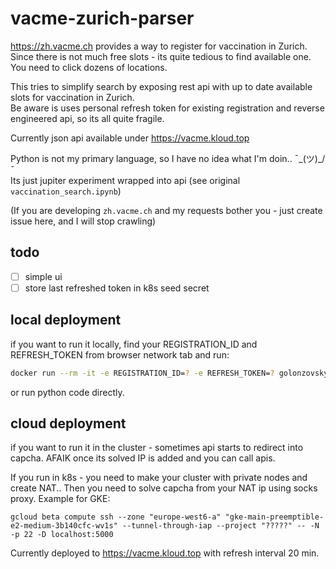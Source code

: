 # vacme-zurich-parser

https://zh.vacme.ch provides a way to register for vaccination in Zurich. Since there is not much free slots - its quite tedious to find available one. You need to click dozens of locations.   

This tries to simplify search by exposing rest api with up to date available slots for vaccination in Zurich.  
Be aware is uses personal refresh token for existing registration and reverse engineered api, so its all quite fragile.  

Currently json api available under https://vacme.kloud.top  

Python is not my primary language, so I have no idea what I'm doin.. ¯\_(ツ)_/¯  
Its just jupiter experiment wrapped into api (see original `vaccination_search.ipynb`)  

(If you are developing `zh.vacme.ch` and my requests bother you - just create issue here, and I will stop crawling) 

## todo
 - [ ] simple ui
 - [ ] store last refreshed token in k8s seed secret

## local deployment
if you want to run it locally, find your REGISTRATION_ID and REFRESH_TOKEN from browser network tab and run:
```bash
docker run --rm -it -e REGISTRATION_ID=? -e REFRESH_TOKEN=? golonzovsky/vacme-parser
```

or run python code directly.

## cloud deployment
if you want to run it in the cluster - sometimes api starts to redirect into capcha. AFAIK once its solved IP is added and you can call apis.  

If you run in k8s - you need to make your cluster with private nodes and create NAT.. Then you need to solve capcha from your NAT ip using socks proxy. Example for GKE:
```
gcloud beta compute ssh --zone "europe-west6-a" "gke-main-preemptible-e2-medium-3b140cfc-wv1s" --tunnel-through-iap --project "?????" -- -N -p 22 -D localhost:5000
```

Currently deployed to https://vacme.kloud.top with refresh interval 20 min.
